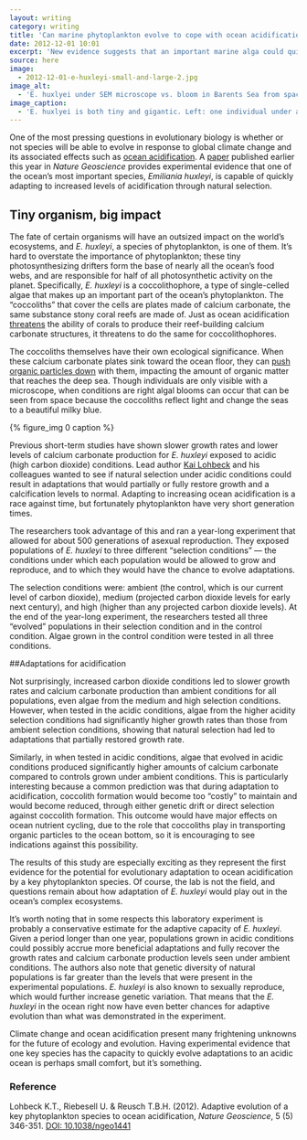 ```yaml
---
layout: writing
category: writing
title: 'Can marine phytoplankton evolve to cope with ocean acidification?'
date: 2012-12-01 10:01
excerpt: 'New evidence suggests that an important marine alga could quickly evolve adaptations to ocean acidification.'
source: here
image:
  - 2012-12-01-e-huxleyi-small-and-large-2.jpg
image_alt:
  - 'E. huxlyei under SEM microscope vs. bloom in Barents Sea from space' 
image_caption:
  - 'E. huxlyei is both tiny and gigantic. Left: one individual under an SEM microscope (photo by Alison R. Taylor). Right: a bloom in the Barents Sea from space (photo from NASA).'
---
```


One of the most pressing questions in evolutionary biology is whether or not species will be able to evolve in response to global climate change and its associated effects such as [ocean acidification](http://www.pmel.noaa.gov/co2/story/What+is+Ocean+Acidification%3F). A [paper](http://www.nature.com/ngeo/journal/v5/n5/abs/ngeo1441.html) published earlier this year in *Nature Geoscience* provides experimental evidence that one of the ocean’s most important species, *Emiliania huxleyi*, is capable of quickly adapting to increased levels of acidification through natural selection.

## Tiny organism, big impact

The fate of certain organisms will have an outsized impact on the world’s ecosystems, and *E. huxleyi*, a species of phytoplankton, is one of them. It’s hard to overstate the importance of phytoplankton; these tiny photosynthesizing drifters form the base of nearly all the ocean’s food webs, and are responsible for half of all photosynthetic activity on the planet. Specifically, *E. huxleyi* is a coccolithophore, a type of single-celled algae that makes up an important part of the ocean’s phytoplankton. The “coccoliths” that cover the cells are plates made of calcium carbonate, the same substance stony coral reefs are made of. Just as ocean acidification [threatens](http://www.sciencemag.org/content/318/5857/1737.short) the ability of corals to produce their reef-building calcium carbonate structures, it threatens to do the same for coccolithophores. 

The coccoliths themselves have their own ecological significance. When these calcium carbonate plates sink toward the ocean floor, they can [push organic particles down](http://www.int-res.com/abstracts/meps/v126/p247-265/) with them, impacting the amount of organic matter that reaches the deep sea. Though individuals are only visible with a microscope, when conditions are right algal blooms can occur that can be seen from space because the coccoliths reflect light and change the seas to a beautiful milky blue.

{% figure_img 0 caption %}

Previous short-term studies have shown slower growth rates and lower levels of calcium carbonate production for *E. huxleyi* exposed to acidic (high carbon dioxide) conditions. Lead author [Kai Lohbeck](http://www.geomar.de/en/mitarbeiter/fb3/ev/klohbeck/) and his colleagues wanted to see if natural selection under acidic conditions could result in adaptations that would partially or fully restore growth and a calcification levels to normal.  Adapting to increasing ocean acidification is a race against time, but fortunately phytoplankton have very short generation times. 

The researchers took advantage of this and ran a year-long experiment that allowed for about 500 generations of asexual reproduction. They exposed populations of *E. huxleyi* to three different “selection conditions” — the conditions under which each population would be allowed to grow and reproduce, and to which they would have the chance to evolve adaptations. 

The selection conditions were: ambient (the control, which is our current level of carbon dioxide), medium (projected carbon dioxide levels for early next century), and high (higher than any projected carbon dioxide levels). At the end of the year-long experiment, the researchers tested all three “evolved” populations in their selection condition and in the control condition. Algae grown in the control condition were tested in all three conditions.

##Adaptations for acidification

Not surprisingly, increased carbon dioxide conditions led to slower growth rates and calcium carbonate production than ambient conditions for all populations, even algae from the medium and high selection conditions. However, when tested in the acidic conditions, algae from the higher acidity selection conditions had significantly higher growth rates than those from ambient selection conditions, showing that natural selection had led to adaptations that partially restored growth rate. 

Similarly, in when tested in acidic conditions, algae that evolved in acidic conditions produced significantly higher amounts of calcium carbonate compared to controls grown under ambient conditions. This is particularly interesting because a common prediction was that during adaptation to acidification, coccolith formation would become too “costly” to maintain and would become reduced, through either genetic drift or direct selection against coccolith formation. This outcome would have major effects on ocean nutrient cycling, due to the role that coccoliths play in transporting organic particles to the ocean bottom, so it is encouraging to see indications against this possibility. 

The results of this study are especially exciting as they represent the first evidence for the potential for evolutionary adaptation to ocean acidification by a key phytoplankton species. Of course, the lab is not the field, and questions remain about how adaptation of *E. huxleyi* would play out in the ocean’s complex ecosystems.

It’s worth noting that in some respects this laboratory experiment is probably a conservative estimate for the adaptive capacity of *E. huxleyi*. Given a period longer than one year, populations grown in acidic conditions could possibly accrue more beneficial adaptations and fully recover the growth rates and calcium carbonate production levels seen under ambient conditions. The authors also note that genetic diversity of natural populations is far greater than the levels that were present in the experimental populations. *E. huxleyi* is also known to sexually reproduce, which would further increase genetic variation. That means that the *E. huxleyi* in the ocean right now have even better chances for adaptive evolution than what was demonstrated in the experiment.

Climate change and ocean acidification present many frightening unknowns for the future of ecology and evolution. Having experimental evidence that one key species has the capacity to quickly evolve adaptations to an acidic ocean is perhaps small comfort, but it’s something.

### Reference

Lohbeck K.T., Riebesell U. & Reusch T.B.H. (2012). Adaptive evolution of a key phytoplankton species to ocean acidification, *Nature Geoscience*, 5 (5) 346-351. [DOI: 10.1038/ngeo1441](http://www.nature.com/ngeo/journal/v5/n5/full/ngeo1441.html)
